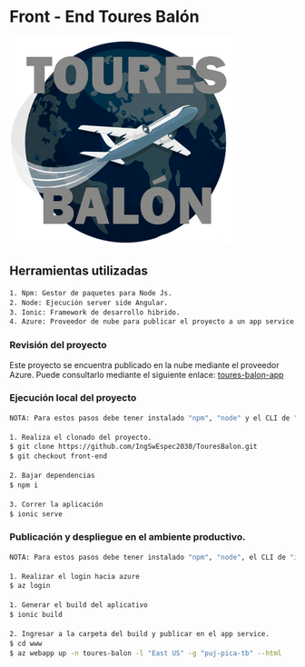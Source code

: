 # Front - End Toures Balón
![](src/assets/icon/favicon.png)

## Herramientas utilizadas
```sh
1. Npm: Gestor de paquetes para Node Js.
2. Node: Ejecución server side Angular.
3. Ionic: Framework de desarrollo hibrido.
4. Azure: Proveedor de nube para publicar el proyecto a un app service.
```

### Revisión del proyecto

Este proyecto se encuentra publicado en la nube mediante el proveedor Azure.
Puede consultarlo mediante el siguiente enlace: [toures-balon-app](http://toures-balon.azurewebsites.net/)

### Ejecución local del proyecto
```sh
NOTA: Para estos pasos debe tener instalado "npm", "node" y el CLI de "ionic".

1. Realiza el clonado del proyecto.
$ git clone https://github.com/IngSwEspec2030/TouresBalon.git
$ git checkout front-end

2. Bajar dependencias
$ npm i

3. Correr la aplicación
$ ionic serve
```
### Publicación y despliegue en el ambiente productivo.
```sh
NOTA: Para estos pasos debe tener instalado "npm", "node", el CLI de "ionic" y el CLI de azure "az".

1. Realizar el login hacia azure
$ az login

1. Generar el build del aplicativo
$ ionic build

2. Ingresar a la carpeta del build y publicar en el app service.
$ cd www
$ az webapp up -n toures-balon -l "East US" -g "puj-pica-tb" --html

```
